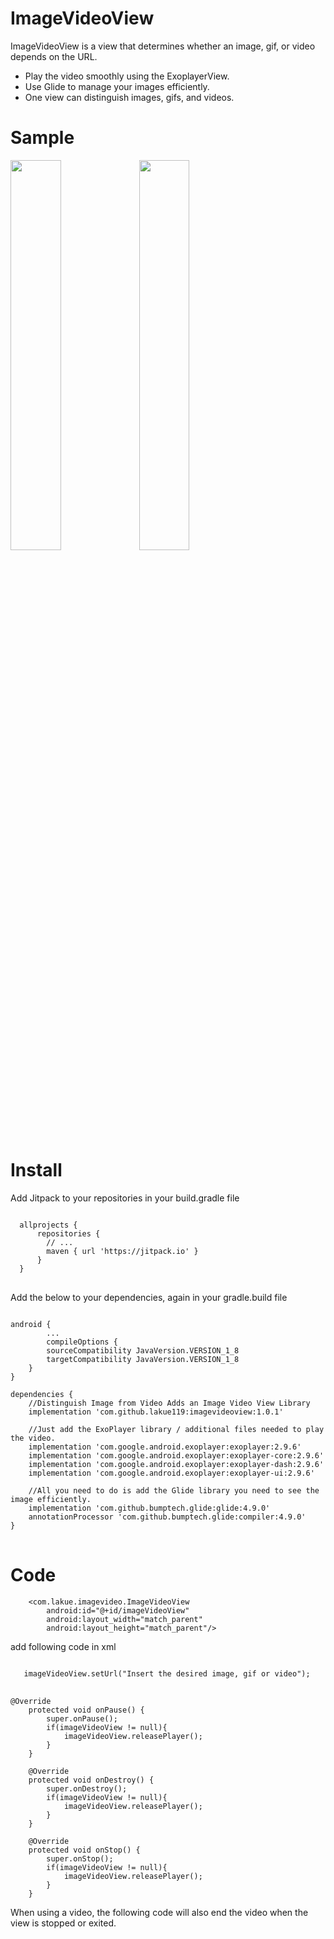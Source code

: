 # ImageVideoView
ImageVideoView is a view that determines whether an image, gif, or video depends on the URL.
* Play the video smoothly using the ExoplayerView.
* Use Glide to manage your images efficiently.
* One view can distinguish images, gifs, and videos.

# Sample

<div>
<img width="40%" src="https://user-images.githubusercontent.com/31702431/74158490-82e5f700-4c5d-11ea-95e8-84679f3fefca.gif">
<img width="40%" src="https://user-images.githubusercontent.com/31702431/74158604-b759b300-4c5d-11ea-9695-e2eca7e7736a.jpeg">
</div>

# Install
Add Jitpack to your repositories in your build.gradle file
<pre>
<code>
  allprojects {
      repositories {
        // ...
        maven { url 'https://jitpack.io' }
      }
  }
</code>
</pre>
Add the below to your dependencies, again in your gradle.build file
<pre>
<code>
android {
        ...
        compileOptions {
        sourceCompatibility JavaVersion.VERSION_1_8
        targetCompatibility JavaVersion.VERSION_1_8
    }
}

dependencies {
    //Distinguish Image from Video Adds an Image Video View Library
    implementation 'com.github.lakue119:imagevideoview:1.0.1'

    //Just add the ExoPlayer library / additional files needed to play the video.
    implementation 'com.google.android.exoplayer:exoplayer:2.9.6'
    implementation 'com.google.android.exoplayer:exoplayer-core:2.9.6'
    implementation 'com.google.android.exoplayer:exoplayer-dash:2.9.6'
    implementation 'com.google.android.exoplayer:exoplayer-ui:2.9.6'

    //All you need to do is add the Glide library you need to see the image efficiently.
    implementation 'com.github.bumptech.glide:glide:4.9.0'
    annotationProcessor 'com.github.bumptech.glide:compiler:4.9.0'
}
</code>
</pre>

# Code

```
    <com.lakue.imagevideo.ImageVideoView
        android:id="@+id/imageVideoView"
        android:layout_width="match_parent"
        android:layout_height="match_parent"/>
```

add following code in xml

<pre>
<code>
   imageVideoView.setUrl("Insert the desired image, gif or video");
</code>
</pre>

```
@Override
    protected void onPause() {
        super.onPause();
        if(imageVideoView != null){
            imageVideoView.releasePlayer();
        }
    }

    @Override
    protected void onDestroy() {
        super.onDestroy();
        if(imageVideoView != null){
            imageVideoView.releasePlayer();
        }
    }

    @Override
    protected void onStop() {
        super.onStop();
        if(imageVideoView != null){
            imageVideoView.releasePlayer();
        }
    }
```
When using a video, the following code will also end the video when the view is stopped or exited.
